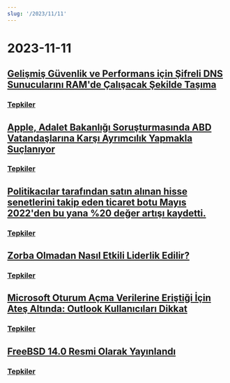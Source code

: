 ```yaml
---
slug: '/2023/11/11'
---
```


# 2023-11-11

## [Gelişmiş Güvenlik ve Performans için Şifreli DNS Sunucularını RAM'de Çalışacak Şekilde Taşıma](https://mullvad.net/en/blog/moving-our-encrypted-dns-servers-to-run-in-ram)


### [Tepkiler](https://news.ycombinator.com/item?id=38217355)


## [Apple, Adalet Bakanlığı Soruşturmasında ABD Vatandaşlarına Karşı Ayrımcılık Yapmakla Suçlanıyor](https://arstechnica.com/tech-policy/2023/11/apple-discriminated-against-us-citizens-in-hiring-doj-says/)


### [Tepkiler](https://news.ycombinator.com/item?id=38224950)


## [Politikacılar tarafından satın alınan hisse senetlerini takip eden ticaret botu Mayıs 2022'den bu yana %20 değer artışı kaydetti.](https://www.threads.net/@quiverquantitative/post/CzcB-Gsgqow)


### [Tepkiler](https://news.ycombinator.com/item?id=38226404)


## [Zorba Olmadan Nasıl Etkili Liderlik Edilir?](https://www.jeffwofford.com/?p=2089)


### [Tepkiler](https://news.ycombinator.com/item?id=38224245)


## [Microsoft Oturum Açma Verilerine Eriştiği İçin Ateş Altında: Outlook Kullanıcıları Dikkat](https://www.heise.de/news/Microsoft-lays-hands-on-login-data-Beware-of-the-new-Outlook-9358925.html)


### [Tepkiler](https://news.ycombinator.com/item?id=38219568)


## [FreeBSD 14.0 Resmi Olarak Yayınlandı](https://lists.freebsd.org/archives/dev-commits-src-all/2023-November/033349.html)


### [Tepkiler](https://news.ycombinator.com/item?id=38219578)


<head>
  <meta property="og:title" content="Gelişmiş Güvenlik ve Performans için Şifreli DNS Sunucularını RAM'de Çalışacak Şekilde Taşıma" />
  <meta property="og:type" content="website" />
  <meta property="og:image" content="https://og.cho.sh/api/og/?title=Geli%C5%9Fmi%C5%9F%20G%C3%BCvenlik%20ve%20Performans%20i%C3%A7in%20%C5%9Eifreli%20DNS%20Sunucular%C4%B1n%C4%B1%20RAM'de%20%C3%87al%C4%B1%C5%9Facak%20%C5%9Eekilde%20Ta%C5%9F%C4%B1ma&subheading=11%20Kas%C4%B1m%202023%20Cumartesi%3A%20Hacker%20Haber%20%C3%96zeti" />
</head>
